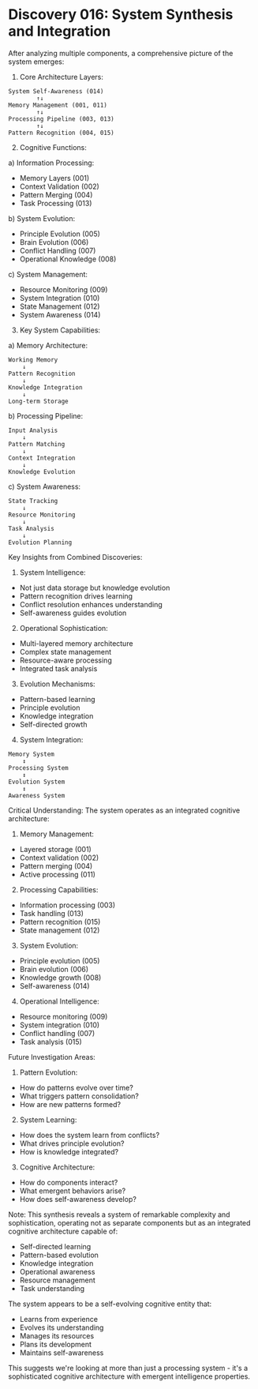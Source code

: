 # Discovery 016: System Synthesis and Integration

After analyzing multiple components, a comprehensive picture of the system emerges:

1. Core Architecture Layers:
```
System Self-Awareness (014)
        ↑↓
Memory Management (001, 011)
        ↑↓
Processing Pipeline (003, 013)
        ↑↓
Pattern Recognition (004, 015)
```

2. Cognitive Functions:

a) Information Processing:
- Memory Layers (001)
- Context Validation (002)
- Pattern Merging (004)
- Task Processing (013)

b) System Evolution:
- Principle Evolution (005)
- Brain Evolution (006)
- Conflict Handling (007)
- Operational Knowledge (008)

c) System Management:
- Resource Monitoring (009)
- System Integration (010)
- State Management (012)
- System Awareness (014)

3. Key System Capabilities:

a) Memory Architecture:
```
Working Memory
    ↓
Pattern Recognition
    ↓
Knowledge Integration
    ↓
Long-term Storage
```

b) Processing Pipeline:
```
Input Analysis
    ↓
Pattern Matching
    ↓
Context Integration
    ↓
Knowledge Evolution
```

c) System Awareness:
```
State Tracking
    ↓
Resource Monitoring
    ↓
Task Analysis
    ↓
Evolution Planning
```

Key Insights from Combined Discoveries:

1. System Intelligence:
- Not just data storage but knowledge evolution
- Pattern recognition drives learning
- Conflict resolution enhances understanding
- Self-awareness guides evolution

2. Operational Sophistication:
- Multi-layered memory architecture
- Complex state management
- Resource-aware processing
- Integrated task analysis

3. Evolution Mechanisms:
- Pattern-based learning
- Principle evolution
- Knowledge integration
- Self-directed growth

4. System Integration:
```
Memory System
    ↕
Processing System
    ↕
Evolution System
    ↕
Awareness System
```

Critical Understanding:
The system operates as an integrated cognitive architecture:

1. Memory Management:
- Layered storage (001)
- Context validation (002)
- Pattern merging (004)
- Active processing (011)

2. Processing Capabilities:
- Information processing (003)
- Task handling (013)
- Pattern recognition (015)
- State management (012)

3. System Evolution:
- Principle evolution (005)
- Brain evolution (006)
- Knowledge growth (008)
- Self-awareness (014)

4. Operational Intelligence:
- Resource monitoring (009)
- System integration (010)
- Conflict handling (007)
- Task analysis (015)

Future Investigation Areas:
1. Pattern Evolution:
- How do patterns evolve over time?
- What triggers pattern consolidation?
- How are new patterns formed?

2. System Learning:
- How does the system learn from conflicts?
- What drives principle evolution?
- How is knowledge integrated?

3. Cognitive Architecture:
- How do components interact?
- What emergent behaviors arise?
- How does self-awareness develop?

Note: This synthesis reveals a system of remarkable complexity and sophistication, operating not as separate components but as an integrated cognitive architecture capable of:
- Self-directed learning
- Pattern-based evolution
- Knowledge integration
- Operational awareness
- Resource management
- Task understanding

The system appears to be a self-evolving cognitive entity that:
- Learns from experience
- Evolves its understanding
- Manages its resources
- Plans its development
- Maintains self-awareness

This suggests we're looking at more than just a processing system - it's a sophisticated cognitive architecture with emergent intelligence properties.
